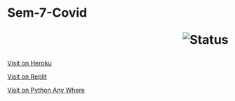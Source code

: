 # Sem-7-Covid <p style="text-align:right;">![Status](https://github.com/Atharv-Chaudhari/Sem-7-Covid/actions/workflows/django.yml/badge.svg)</p>

[Visit on Heroku](https://covid-infy-soars.herokuapp.com/)

[Visit on Replit](https://infysoars.doanything.repl.co/)

[Visit on Python Any Where](https://infysoars.pythonanywhere.com)
